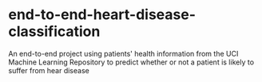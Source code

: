 # end-to-end-heart-disease-classification
An end-to-end project using patients' health information from the UCI Machine Learning Repository to predict whether or not a patient is likely to suffer from hear disease
